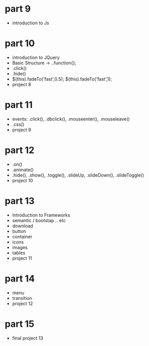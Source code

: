 # part 9

- introduction to Js

# part 10

- introduction to JQuery
- Basic Structure -> <selector>.<event>.function{};
- .click()
- .hide()
- $(this).fadeTo('fast',0.5); $(this).fadeTo('fast',1);
- project 8

# part 11

- events: .click(), .dbclick(), .mouseenter(), .mouseleave()
- .css()
- project 9

# part 12

- .on()
- .animate()
- .hide(), .show(), .toggle(), .slideUp, .slideDown(), .slideToggle()
- project 10

# part 13

- Introduction to Frameworks
- semantic / bootstap .. etc
- download
- button
- container
- icons
- images
- tables
- project 11

# part 14

- menu
- transition
- project 12

# part 15

- final project 13
